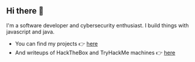 ## Hi there 👋

I'm a software developer and cybersecurity enthusiast.
I build things with javascript and java.

* You can find my projects 👉 [here](https://ivan-alamos.netlify.app/)
* And writeups of HackTheBox and TryHackMe machines 👉 [here](https://blog-ivndot.netlify.app/)
